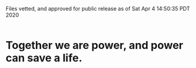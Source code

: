 Files vetted, and approved for public release as of Sat Apr  4 14:50:35 PDT 2020<br><br><h1>Together we are power, and power can save a life.</h1>
